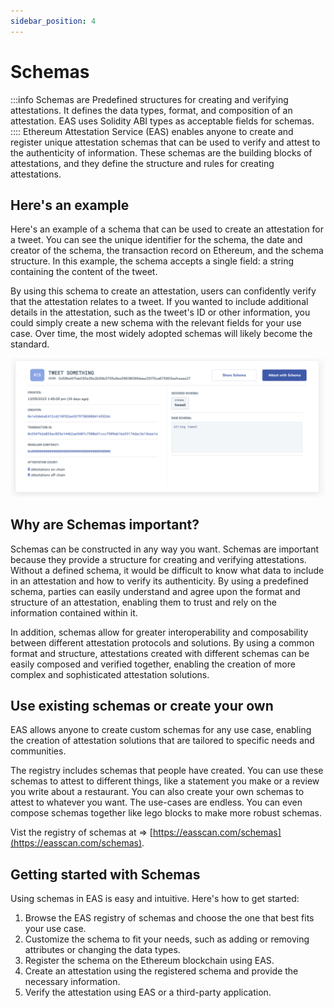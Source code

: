 ```yaml
---
sidebar_position: 4
---
```

# Schemas
:::info Schemas are
Predefined structures for creating and verifying attestations. It defines the data types, format, and composition of an attestation. EAS uses Solidity ABI types as acceptable fields for schemas.
::::
Ethereum Attestation Service (EAS) enables anyone to create and register unique attestation schemas that can be used to verify and attest to the authenticity of information. These schemas are the building blocks of attestations, and they define the structure and rules for creating attestations.

## Here's an example
Here's an example of a schema that can be used to create an attestation for a tweet. You can see the unique identifier for the schema, the date and creator of the schema, the transaction record on Ethereum, and the schema structure. In this example, the schema accepts a single field: a string containing the content of the tweet.

By using this schema to create an attestation, users can confidently verify that the attestation relates to a tweet. If you wanted to include additional details in the attestation, such as the tweet's ID or other information, you could simply create a new schema with the relevant fields for your use case. Over time, the most widely adopted schemas will likely become the standard.

![#33 - Make A Statement](./img/tweet-something-schema.png)

## Why are Schemas important?
Schemas can be constructed in any way you want. Schemas are important because they provide a structure for creating and verifying attestations. Without a defined schema, it would be difficult to know what data to include in an attestation and how to verify its authenticity. By using a predefined schema, parties can easily understand and agree upon the format and structure of an attestation, enabling them to trust and rely on the information contained within it.

In addition, schemas allow for greater interoperability and composability between different attestation protocols and solutions. By using a common format and structure, attestations created with different schemas can be easily composed and verified together, enabling the creation of more complex and sophisticated attestation solutions.

## Use existing schemas or create your own
EAS allows anyone to create custom schemas for any use case, enabling the creation of attestation solutions that are tailored to specific needs and communities. 

The registry includes schemas that people have created. You can use these schemas to attest to different things, like a statement you make or a review you write about a restaurant. You can also create your own schemas to attest to whatever you want. The use-cases are endless. You can even compose schemas together like lego blocks to make more robust schemas. 

Vist the registry of schemas at => [https://easscan.com/schemas](https://easscan.com/schemas).

## Getting started with Schemas
Using schemas in EAS is easy and intuitive. Here's how to get started:

1. Browse the EAS registry of schemas and choose the one that best fits your use case.
2. Customize the schema to fit your needs, such as adding or removing attributes or changing the data types.
3. Register the schema on the Ethereum blockchain using EAS.
4. Create an attestation using the registered schema and provide the necessary information.
5. Verify the attestation using EAS or a third-party application.
